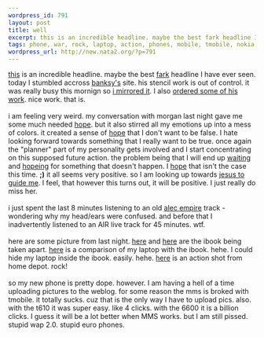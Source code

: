 ```yaml
--- 
wordpress_id: 791
layout: post
title: well
excerpt: this is an incredible headline. maybe the best fark headline I have ever seen. today I stumbled accross banksy's site. his stencil work is out of control. it was really busy this mornign so i mirrore...
tags: phone, war, rock, laptop, action, phones, mobile, tmobile, nokia
wordpress_url: http://new.nata2.org/?p=791
---
```

<a href="http://forums.fark.com/cgi/fark/comments.pl?IDLink=884042">this</a> is an incredible headline. maybe the best <a href="http://www.fark.com">fark</a> headline I have ever seen. today I stumbled accross <a href="http://www.banksy.co.uk/">banksy's</a> site. his stencil work is out of control. it was really busy this mornign so <a href="http://dopeman.org/mirrors/www.banksy.co.uk">i mirrored it</a>. I also <a href="http://www.picturesofwalls.com/banksy">ordered some of his work</a>. nice work. that is. <br/><br/>i am feeling very weird. my conversation with morgan last night gave me some much needed <a href="http://www.ambernet.kiev.ua/~dolinsky/anton/hope.jpg">hope</a>. but it also stirred all my emotions up into a mess of colors. it created a sense of <a href="http://www.sanctuaryproductions.bigstep.com/hope.jpg">hope</a> that I don't want to be false. I hate looking forward towards something that I really want to be true. once again the "planner" part of my personality gets involved and I start concentrating on this supposed future action. the problem being that I will end up  <a href="http://www.secretarmies.com/images/waiting.jpg">waiting</a> and <a href="http://www.rpi.edu/~nanr/nanr1.GIF">hopeing</a> for something that doesn't happen. I <a href="http://leitl.org/sylvia/hope.jpg">hope</a> that isn't the case  this time. <b>;)</b> it all seems very positive. so I am looking up towards <a href="http://www.cyberhymnal.org/img/h/a/harkness_r.jpg">jesus to guide me</a>. I feel, that however this turns out, it will be positive. I just really do miss her. <br/><br/>i just spent the last 8 minutes listening to an old <a href="http://www.digitalhardcore.com/news.asp">alec empire</a> track - wondering why my head/ears were confused. and before that I inadvertently listened to an AIR live track for 45 minutes. wtf. <br/><br/>here are some picture from last night. <a href="http://nata2.info/?path=pictures%2Fmisc%2Fphone_camera%2Fnokia_6600&img=Img%28056%29.jpg">here</a> and <a href="http://nata2.info/?path=pictures%2Fmisc%2Fphone_camera%2Fnokia_6600&img=Img%28057%29.jpg">here</a> are the ibook being taken apart. <a href="http://nata2.info/?path=pictures%2Fmisc%2Fphone_camera%2Fnokia_6600&img=Img%28055%29.jpg">here</a> is a comparison of my laptop with the ibook. hehe. I could hide my laptop inside the ibook. easily. hehe. <a href="http://nata2.info/?path=pictures%2Fmisc%2Fphone_camera%2Fnokia_6600&img=Img%28060%29.jpg">here</a> is an action shot from home depot. rock!<br/><br/>so my new phone is pretty dope. however. I am having a hell of a time uploading pictures to the weblog. for some reason the mms is broked with tmobile. it totally sucks. cuz that is the only way I have to upload  pics. also. with the t610 it was super easy. like 4 clicks. with the  6600 it is a billion clicks. I guess it will be a lot better when MMS works. but I am still pissed. stupid wap 2.0. stupid euro phones. 
